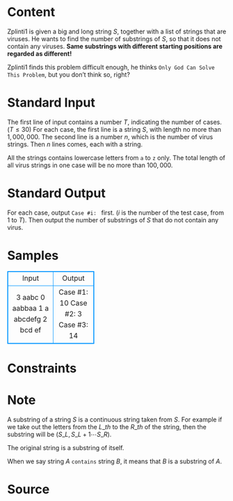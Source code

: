 
# Content

Zplinti1 is given a big and long string $S$, together with a list of strings that are viruses. He wants to find the number of substrings of $S$, so that it does not contain any viruses. **Same substrings with different starting positions are regarded as different!**

Zplinti1 finds this problem difficult enough, he thinks `Only God Can Solve This Problem`, but you don’t think so, right?

# Standard Input

The first line of input contains a number $T$, indicating the number of cases. ($T\leq 30$)
For each case, the first line is a string $S$, with length no more than $1,000,000$. The second line is a number $n$, which is the number of virus strings. Then $n$ lines comes, each with a string. 

All the strings contains lowercase letters from `a` to `z` only. The total length of all virus strings in one case will be no more than $100,000$.

# Standard Output

For each case, output `Case #i: ` first. ($i$ is the number of the test case, from $1$ to $T$). Then output the number of substrings of $S$ that do not contain any virus.

# Samples

<style>
        table,table tr th, table tr td { border:1px solid #0094ff; }
        table { width: 200px; min-height: 25px; line-height: 25px; text-align: center; border-collapse: collapse;}   
    </style>
<table>
	<tr>
		<td>Input</td>
		<td>Output</td>
	</tr>
<tr><td>3
aabc
0
aabbaa
1
a
abcdefg
2
bcd
ef</td><td>Case #1: 10
Case #2: 3
Case #3: 14</td></tr></table>


# Constraints



# Note

A substring of a string $S$ is a continuous string taken from $S$. For example if we take out the letters from the $L\_{th}$ to the $R\_{th}$ of the string, then the substring will be ($S\_L, S\_{L+1}\cdots S\_R$). 

The original string is a substring of itself.

When we say string $A$ `contains` string $B$, it means that $B$ is a substring of $A$.

# Source


